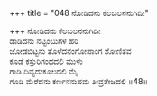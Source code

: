 +++
title = "048 ನೋಡಿದನು ಕೆಲಬಲನನುಗಿದೀ"

+++
ನೋಡಿದನು ಕೆಲಬಲನನುಗಿದೀ   
ಡಾಡಿದನು ನಟ್ಟಂಬುಗಳ ಹರಿ   
ಜೋಡಬಿಟ್ಟನು ತೊಳೆದನಂಗೋಪಾಂಗ ಶೋಣಿತವ   
ಕೂಡೆ ಕಸ್ತುರಿಗಂಧದಲಿ ಮುಳು   
ಗಾಡಿ ದಿವ್ಯದುಕೂಲದಲಿ ಮೈ   
ಗೂಡಿ ಮೆರೆದನು ಕರ್ಣನನುಪಮ ತೀವ್ರತೇಜದಲಿ      ॥48॥